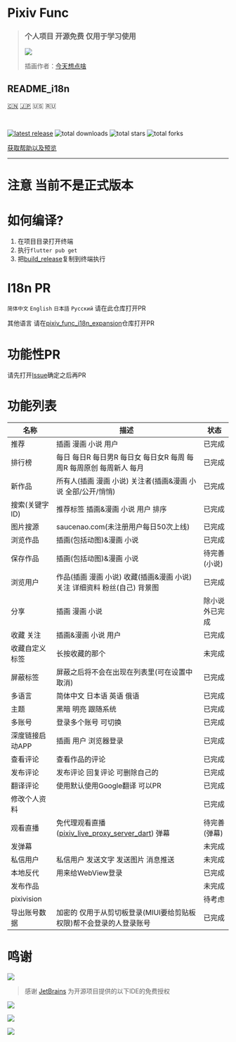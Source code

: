# Pixiv Func

> ### 个人项目 开源免费 仅用于学习使用
>
> ![](https://cdn.jsdelivr.net/gh/git-xiaocao/pixiv_func_mobile/gh-proj-1.jpg)
>
> 插画作者：[今天想点啥](https://www.pixiv.net/users/17098347)
## README_i18n
[:cn:](./README.md) [:jp:](./README_ja.md) :us: :ru:

<br/>

[![latest release](https://img.shields.io/github/release/git-xiaocao/pixiv_func_mobile?label=latest%20release)](https://github.com/xiao-cao-x/pixiv_func_mobile/releases/latest)
![total downloads](https://img.shields.io/github/downloads/git-xiaocao/pixiv_func_mobile/total.svg?label=total%20downloads)
![total stars](https://img.shields.io/github/stars/git-xiaocao/pixiv_func_mobile?label=total%20stars)
![total forks](https://img.shields.io/github/forks/git-xiaocao/pixiv_func_mobile?label=total%20forks)


[获取帮助以及预览](https://pixiv.xiaocao.moe/#/pixiv-func/mobile)

---

# 注意 当前不是正式版本

# 如何编译?

1. 在项目目录打开终端
2. 执行`flutter pub get`
3. 把[build_release](./build_release)复制到终端执行

# I18n PR
`简体中文` `English` `日本語` `Русский` 请在此仓库打开PR

其他语言 请在[pixiv_func_i18n_expansion](https://github.com/git-xiaocao/pixiv_func_i18n_expansion)仓库打开PR

# 功能性PR

请先打开[Issue](https://github.com/git-xiaocao/pixiv_func_mobile/issues/new)确定之后再PR

# 功能列表

| 名称         | 描述                                                                                                      | 状态      |
|------------|---------------------------------------------------------------------------------------------------------|---------|
| 推荐         | 插画 漫画 小说 用户                                                                                             | 已完成     |
| 排行榜        | 每日 每日R 每日男R 每日女 每日女R 每周 每周R 每周原创 每周新人 每月                                                                | 已完成     |
| 新作品        | 所有人(插画 漫画 小说) 关注者(插画&漫画 小说 全部/公开/悄悄)                                                                    | 已完成     |
| 搜索(关键字 ID) | 推荐标签 插画&漫画 小说 用户 排序                                                                                     | 已完成     |
| 图片搜源       | saucenao.com(未注册用户每日50次上线)                                                                              | 已完成     |
| 浏览作品       | 插画(包括动图)&漫画 小说                                                                                          | 已完成     |
| 保存作品       | 插画(包括动图)&漫画 小说                                                                                          | 待完善(小说) |
| 浏览用户       | 作品(插画 漫画 小说) 收藏(插画&漫画 小说) 关注 详细资料 粉丝(自己) 背景图                                                            | 已完成     |
| 分享         | 插画 漫画 小说                                                                                                | 除小说外已完成 |
| 收藏 关注      | 插画&漫画 小说 用户                                                                                             | 已完成     |
| 收藏自定义标签    | 长按收藏的那个                                                                                                 | 未完成     |
| 屏蔽标签       | 屏蔽之后将不会在出现在列表里(可在设置中取消)                                                                                 | 已完成     |
| 多语言        | 简体中文 日本语 英语 俄语                                                                                          | 已完成     |
| 主题         | 黑暗 明亮 跟随系统                                                                                              | 已完成     |
| 多账号        | 登录多个账号 可切换                                                                                              | 已完成     |
| 深度链接启动APP  | 插画 用户 浏览器登录                                                                                             | 已完成     |
| 查看评论       | 查看作品的评论                                                                                                 | 已完成     |
| 发布评论       | 发布评论 回复评论 可删除自己的                                                                                        | 已完成     |
| 翻译评论       | 使用默认使用Google翻译 可以PR                                                                                     | 已完成     |
| 修改个人资料     |                                                                                                         | 已完成     |
| 观看直播       | 免代理观看直播([pixiv_live_proxy_server_dart](https://github.com/git-xiaocao/pixiv_live_proxy_server_dart)) 弹幕 | 待完善(弹幕) |
| 发弹幕        |                                                                                                         | 未完成     |
| 私信用户       | 私信用户 发送文字 发送图片 消息推送                                                                                     | 未完成     |
| 本地反代       | 用来给WebView登录                                                                                            | 已完成     |
| 发布作品       |                                                                                                         | 未完成     |
| pixivision |                                                                                                         | 待考虑     |
| 导出账号数据     | 加密的 仅用于从剪切板登录(MIUI要给剪贴板权限)帮不会登录的人登录账号                                                                   | 已完成     |


# 鸣谢

[![](https://resources.jetbrains.com/storage/products/company/brand/logos/jb_beam.svg)](https://www.jetbrains.com/?from=git-xiaocao/pixiv_func_mobile)

> 感谢 [JetBrains](https://www.jetbrains.com/?from=git-xiaocao/pixiv_func_mobile) 为开源项目提供的以下IDE的免费授权


[![](https://resources.jetbrains.com/storage/products/company/brand/logos/IntelliJ_IDEA.svg)](https://www.jetbrains.com/idea/?from=git-xiaocao/pixiv_func_mobile)

[![](https://resources.jetbrains.com/storage/products/company/brand/logos/GoLand.svg)](https://www.jetbrains.com/go/?from=git-xiaocao/pixiv_func_mobile)

[![](https://resources.jetbrains.com/storage/products/company/brand/logos/DataGrip.svg)](https://www.jetbrains.com/datagrip/?from=git-xiaocao/pixiv_func_mobile)  



